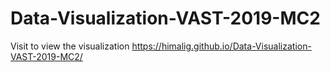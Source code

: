 # Data-Visualization-VAST-2019-MC2
Visit to view the visualization https://himalig.github.io/Data-Visualization-VAST-2019-MC2/

